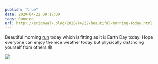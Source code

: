 ```yaml
---
publish: "true"
date: 2020-04-22 09:17:00
tags: Running
url: https://ericmwalk.blog/2020/04/22/beautiful-morning-today.html
---
```


Beautiful morning [run](https://www.strava.com/activities/3335345945) today which is fitting as it is Earth Day today. Hope everyone can enjoy the nice weather today but physically distancing yourself from others 😁

![](https://ericmwalk.blog/uploads/2022/59a4b81415.jpg)